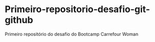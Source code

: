 # Primeiro-repositorio-desafio-git-github
Primeiro repositório do desafio do Bootcamp Carrefour Woman
